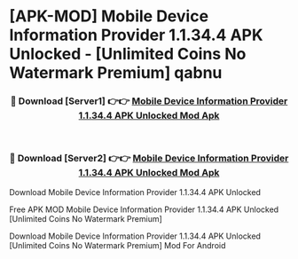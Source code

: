 # [APK-MOD] Mobile Device Information Provider 1.1.34.4 APK Unlocked - [Unlimited Coins No Watermark Premium] qabnu



<div align="center">
<h3>🔴 Download [Server1] 👉👉 <a href="https://momento.my/?title=Mobile_Device_Information_Provider_1.1.34.4_APK_Unlocked">Mobile Device Information Provider 1.1.34.4 APK Unlocked Mod Apk</a></h3><br>

<h3>🔴 Download [Server2] 👉👉 <a href="https://momento.my/?title=Mobile_Device_Information_Provider_1.1.34.4_APK_Unlocked">Mobile Device Information Provider 1.1.34.4 APK Unlocked Mod Apk</a></h3>
</div>



Download Mobile Device Information Provider 1.1.34.4 APK Unlocked 

Free APK MOD Mobile Device Information Provider 1.1.34.4 APK Unlocked [Unlimited Coins No Watermark Premium]

Download Mobile Device Information Provider 1.1.34.4 APK Unlocked [Unlimited Coins No Watermark Premium] Mod For Android
